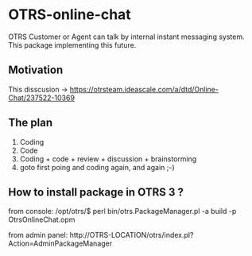 OTRS-online-chat
================

OTRS Customer or Agent can talk by internal instant messaging system. This package implementing this future.

Motivation
----------
This disscusion -> https://otrsteam.ideascale.com/a/dtd/Online-Chat/237522-10369


The plan
--------

1. Coding
1. Code
1. Coding + code + review + discussion + brainstorming
1. goto first poing and coding again, and again ;-)


How to install package in OTRS 3 ?
-----------------------------------

from console: /opt/otrs/$ perl bin/otrs.PackageManager.pl -a build -p OtrsOnlineChat.opm

from admin panel: http://OTRS-LOCATION/otrs/index.pl?Action=AdminPackageManager
